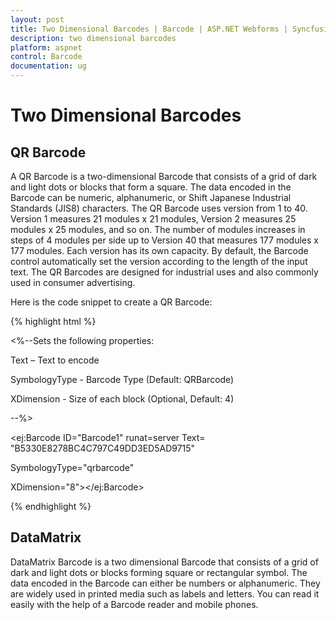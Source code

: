 ```yaml
---
layout: post
title: Two Dimensional Barcodes | Barcode | ASP.NET Webforms | Syncfusion
description: two dimensional barcodes
platform: aspnet
control: Barcode
documentation: ug
---
```


# Two Dimensional Barcodes

## QR Barcode

A QR Barcode is a two-dimensional Barcode that consists of a grid of dark and light dots or blocks that form a square. The data encoded in the Barcode can be numeric, alphanumeric, or Shift Japanese Industrial Standards (JIS8) characters. The QR Barcode uses version from 1 to 40. Version 1 measures 21 modules x 21 modules, Version 2 measures 25 modules x 25 modules, and so on. The number of modules increases in steps of 4 modules per side up to Version 40 that measures 177 modules x 177 modules. Each version has its own capacity. By default, the Barcode control automatically set the version according to the length of the input text. The QR Barcodes are designed for industrial uses and also commonly used in consumer advertising.

Here is the code snippet to create a QR Barcode:

{% highlight html %}

<div>

<div>

<%--Sets the following properties:

Text – Text to encode

SymbologyType - Barcode Type (Default: QRBarcode)

XDimension - Size of each block (Optional, Default: 4)

--%>



<ej:Barcode ID="Barcode1" runat=server Text= "B5330E8278BC4C797C49DD3ED5AD9715"

SymbologyType="qrbarcode"

XDimension="8"></ej:Barcode>

</div>

</div>



{% endhighlight %}

## DataMatrix

DataMatrix Barcode is a two dimensional Barcode that consists of a grid of dark and light dots or blocks forming square or rectangular symbol. The data encoded in the Barcode can either be numbers or alphanumeric. They are widely used in printed media such as labels and letters. You can read it easily with the help of a Barcode reader and mobile phones.

